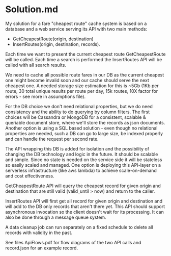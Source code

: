 # Solution.md
My solution for a fare "cheapest route" cache system is based on a database and a web service serving its API with two main methods:
- GetCheapestRoute(origin, destination)
- InsertRoutes(origin, destination, records).

Each time we want to present the current cheapest route GetCheapestRoute will be called.
Each time a search is performed the InsertRoutes API will be called with all search results.

We need to cache all possible route fares in our DB as the current cheapest one might become invalid soon and our cache should serve the next cheapest one.
A needed storage size estimation for this is ~5Gb (1Kb per route, 30 total unique results per route per day, 15k routes, 10X factor for errors - see more in assumptions file).

For the DB choice we don't need relational properties, but we do need consistency and the ability to do querying by column filters.
The first choices will be Cassandra or MongoDB for a consistent, scalable & queriable document store, where we'll store the records as json documents.
Another option is using a SQL based solution - even though no relational properties are needed,
such a DB can go to large size, be indexed properly and can handle the request per second rate.  

The API wrapping this DB is added for isolation and the possibility of changing the DB technology and logic in the future. It should be
scalable and simple. Since no state is needed on the service side it will be stateless so easily scaled and managed.
One option is deploying this API-layer on a serverless infrastructure (like aws lambda) to achieve scale-on-demand and cost effectiveness.

GetCheapestRoute API will query the cheapest record for given origin and destination that are still valid (valid_until > now) and return to the caller.

InsertRoutes API will first get all record for given origin and destination and will add to the DB only records that aren't there yet.
This API should support asynchronous invocation so the client doesn't wait for its processing. It can also be done through a message queue system.

A data cleanup job can run separately on a fixed schedule to delete all records with validity in the past.

See files ApiFlows.pdf for flow diagrams of the two API calls and record.json for an example record.
